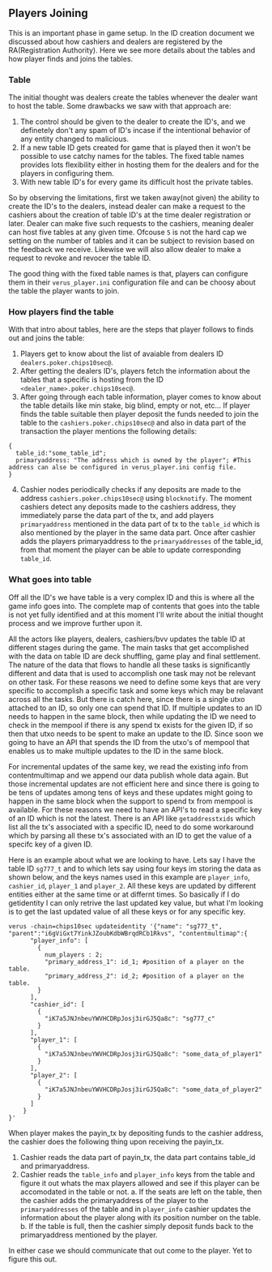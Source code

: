 Players Joining
---------------

This is an important phase in game setup. In the ID creation document we discussed about how cashiers and dealers are registered by the RA(Registration Authority). Here we see more details about the tables and how player finds and joins the tables. 

### Table

The initial thought was dealers create the tables whenever the dealer want to host the table. Some drawbacks we saw with that approach are:
1. The control should be given to the dealer to create the ID's, and we definetely don't any spam of ID's incase if the intentional behavior of any entity changed to malicious.
2. If a new table ID gets created for game that is played then it won't be possible to use catchy names for the tables. The fixed table names provides lots flexibility either in hosting them for the dealers and for the players in configuring them.
3. With new table ID's for every game its difficult host the private tables.

So by observing the limitations, first we taken away(not given) the ability to create the ID's to the dealers, instead dealer can make a request to the cashiers about the creation of table ID's at the time dealer registration or later. Dealer can make five such requests to the cashiers, meaning dealer can host five tables at any given time. Ofcouse `5` is not the hard cap we setting on the number of tables and it can be subject to revision based on the feedback we receive. Likewise we will also allow dealer to make a request to revoke and revocer the table ID.

The good thing with the fixed table names is that, players can configure them in their `verus_player.ini` configuration file and can be choosy about the table the player wants to join. 

### How players find the table

With that intro about tables, here are the steps that player follows to finds out and joins the table:

1. Players get to know about the list of avaiable from dealers ID `dealers.poker.chips10sec@`.
2. After getting the dealers ID's, players fetch the information about the tables that a specific is hosting from the ID `<dealer_name>.poker.chips10sec@`.
3. After going through each table information, player comes to know about the table details like min stake, big blind, empty or not, etc... If player finds the table suitable then player deposit the funds needed to join the table to the `cashiers.poker.chips10sec@` and also in data part of the transaction the player mentions the following details:
```
{
  table_id:"some_table_id";
  primaryaddress: "The address which is owned by the player"; #This address can alse be configured in verus_player.ini config file.
}
```
4. Cashier nodes periodically checks if any deposits are made to the address `cashiers.poker.chips10sec@` using `blocknotify`. The moment cashiers detect any deposits made to the cashiers address, they immediately parse the data part of the tx, and add players `primaryaddress` mentioned in the data part of tx to the `table_id` which is also mentioned by the player in the same data part. Once after cashier adds the players primaryaddress to the `primaryaddresses` of the table_id, from that moment the player can be able to update corresponding `table_id`.

### What goes into table

Off all the ID's we have table is a very complex ID and this is where all the game info goes into. The complete map of contents that goes into the table is not yet fully identified and at this moment I'll write about the initial thought process and we improve further upon it.

All the actors like players, dealers, cashiers/bvv updates the table ID at different stages during the game. The main tasks that get accomplished with the data on table ID are deck shuffling, game play and final settlement. The nature of the data that flows to handle all these tasks is significantly different and data that is used to accomplish one task may not be relevant on other task. For these reasons we need to define some keys that are very specific to accomplish a specific task and some keys which may be relavant across all the tasks. But there is catch here, since there is a single utxo attached to an ID, so only one can spend that ID. If multiple updates to an ID needs to happen in the same block, then while updating the ID we need to check in the mempool if there is any spend tx exists for the given ID, if so then that utxo needs to be spent to make an update to the ID. Since soon we going to have an API that spends the ID from the utxo's of mempool that enables us to make multiple updates to the ID in the same block.

For incremental updates of the same key, we read the existing info from contentmultimap and we append our data publish whole data again. But those incremental updates are not efficient here and since there is going to be tens of updates among tens of keys and these updates might going to happen in the same block when the support to spend tx from mempool is available. For these reasons we need to have an API's to read a specific key of an ID which is not the latest. There is an API like `getaddresstxids` which list all the tx's associated with a specific ID, need to do some workaround which by parsing all these tx's associated with an ID to get the value of a specifc key of a given ID. 

Here is an example about what we are looking to have. Lets say I have the table ID `sg777_t` and to which lets say using four keys im storing the data as shown below, and the keys names used in this example are `player_info`, `cashier_id`, `player_1` and `player_2`. All these keys are updated by different entities either at the same time or at differnt times. So basically if I do getidentity I can only retrive the last updated key value, but what I'm looking is to get the last updated value of all these keys or for any specific key.
```
verus -chain=chips10sec updateidentity '{"name": "sg777_t", "parent":"i6gViGxt7YinkJZoubKdbWBrqdRCb1Rkvs", "contentmultimap":{
      "player_info": [
        {
          num_players : 2;
          "primary_address_1": id_1; #position of a player on the table.
          "primary_address_2": id_2; #position of a player on the table.
        }
      ],
      "cashier_id": [
        {
          "iK7a5JNJnbeuYWVHCDRpJosj3irGJ5Qa8c": "sg777_c"
        }
      ],
      "player_1": [
        {
          "iK7a5JNJnbeuYWVHCDRpJosj3irGJ5Qa8c": "some_data_of_player1"
        }
      ],
      "player_2": [
        {
          "iK7a5JNJnbeuYWVHCDRpJosj3irGJ5Qa8c": "some_data_of_player2"
        }
      ]
    }
}' 
```  

When player makes the payin_tx by depositing funds to the cashier address, the cashier does the following thing upon receiving the payin_tx.
1. Cashier reads the data part of payin_tx, the data part contains table_id and primaryaddress.
2. Cashier reads the `table_info` and `player_info` keys from the table and figure it out whats the max players allowed and see if this player can be accomodated in the table or not.
  a. If the seats are left on the table, then the cashier adds the primaryaddress of the player to the `primaryaddresses` of the table and in `player_info` cashier updates the information about the player along with its position number on the table. 
  b. If the table is full, then the cashier simply deposit funds back to the primaryaddress mentioned by the player. 
  
In either case we should communicate that out come to the player. Yet to figure this out.
